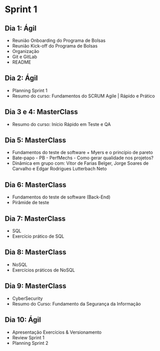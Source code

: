 # Sprint 1

## Dia 1: Ágil
- Reunião Onboarding do Programa de Bolsas
- Reunião Kick-off do Programa de Bolsas
- Organização
- Git e GitLab
- README

## Dia 2: Ágil
- Planning Sprint 1
- Resumo do curso: Fundamentos do SCRUM Agile | Rápido e Prático

## Dia 3 e 4: MasterClass
- Resumo do curso: Início Rápido em Teste e QA

## Dia 5: MasterClass
- Fundamentos do teste de software + Myers e o princípio de pareto
- Bate-papo - PB - PerfMechs - Como gerar qualidade nos projetos?
- Dinâmica em grupo com: Vitor de Farias Belger, Jorge Soares de Carvalho e Edgar Rodrigues Lutterbach Neto

## Dia 6: MasterClass
- Fundamentos do teste de software (Back-End)
- Pirâmide de teste

## Dia 7: MasterClass
- SQL
- Exercício prático de SQL

## Dia 8: MasterClass
- NoSQL
- Exercícios práticos de NoSQL

## Dia 9: MasterClass
- CyberSecurity
- Resumo do Curso: Fundamento da Segurança da Informação

## Dia 10: Ágil
- Apresentação Exercícios & Versionamento
- Review Sprint 1
- Planning Sprint 2